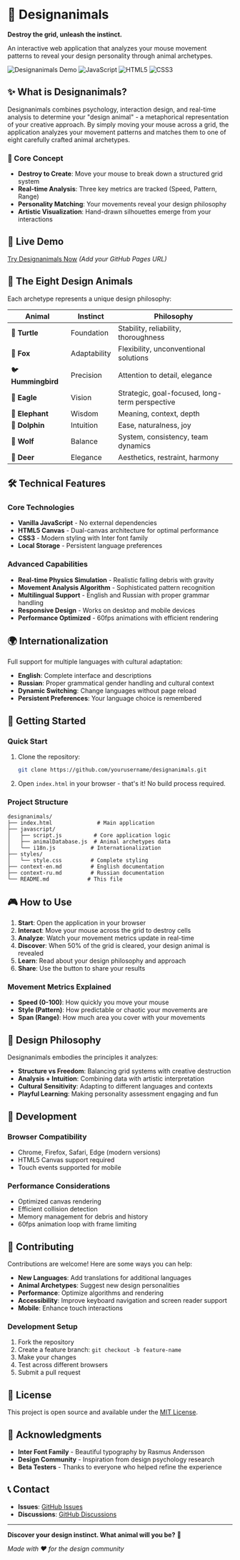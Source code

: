 # 🎨 Designanimals

**Destroy the grid, unleash the instinct.**

An interactive web application that analyzes your mouse movement patterns to reveal your design personality through animal archetypes.

![Designanimals Demo](https://img.shields.io/badge/Status-Live-brightgreen) ![JavaScript](https://img.shields.io/badge/JavaScript-ES6+-yellow) ![HTML5](https://img.shields.io/badge/HTML5-Canvas-orange) ![CSS3](https://img.shields.io/badge/CSS3-Modern-blue)

## ✨ What is Designanimals?

Designanimals combines psychology, interaction design, and real-time analysis to determine your "design animal" - a metaphorical representation of your creative approach. By simply moving your mouse across a grid, the application analyzes your movement patterns and matches them to one of eight carefully crafted animal archetypes.

### 🎯 Core Concept

- **Destroy to Create**: Move your mouse to break down a structured grid system
- **Real-time Analysis**: Three key metrics are tracked (Speed, Pattern, Range)
- **Personality Matching**: Your movements reveal your design philosophy
- **Artistic Visualization**: Hand-drawn silhouettes emerge from your interactions

## 🚀 Live Demo

[Try Designanimals Now](your-github-pages-url-here) *(Add your GitHub Pages URL)*

## 🦊 The Eight Design Animals

Each archetype represents a unique design philosophy:

| Animal | Instinct | Philosophy |
|--------|----------|------------|
| 🐢 **Turtle** | Foundation | Stability, reliability, thoroughness |
| 🦊 **Fox** | Adaptability | Flexibility, unconventional solutions |
| 🐦 **Hummingbird** | Precision | Attention to detail, elegance |
| 🦅 **Eagle** | Vision | Strategic, goal-focused, long-term perspective |
| 🐘 **Elephant** | Wisdom | Meaning, context, depth |
| 🐬 **Dolphin** | Intuition | Ease, naturalness, joy |
| 🐺 **Wolf** | Balance | System, consistency, team dynamics |
| 🦌 **Deer** | Elegance | Aesthetics, restraint, harmony |

## 🛠️ Technical Features

### Core Technologies
- **Vanilla JavaScript** - No external dependencies
- **HTML5 Canvas** - Dual-canvas architecture for optimal performance
- **CSS3** - Modern styling with Inter font family
- **Local Storage** - Persistent language preferences

### Advanced Capabilities
- **Real-time Physics Simulation** - Realistic falling debris with gravity
- **Movement Analysis Algorithm** - Sophisticated pattern recognition
- **Multilingual Support** - English and Russian with proper grammar handling
- **Responsive Design** - Works on desktop and mobile devices
- **Performance Optimized** - 60fps animations with efficient rendering

## 🌍 Internationalization

Full support for multiple languages with cultural adaptation:

- **English**: Complete interface and descriptions
- **Russian**: Proper grammatical gender handling and cultural context
- **Dynamic Switching**: Change languages without page reload
- **Persistent Preferences**: Your language choice is remembered

## 📱 Getting Started

### Quick Start
1. Clone the repository:
   ```bash
   git clone https://github.com/yourusername/designanimals.git
   ```

2. Open `index.html` in your browser - that's it! No build process required.

### Project Structure
```
designanimals/
├── index.html              # Main application
├── javascript/
│   ├── script.js          # Core application logic
│   ├── animalDatabase.js  # Animal archetypes data
│   └── i18n.js           # Internationalization
├── styles/
│   └── style.css         # Complete styling
├── context-en.md         # English documentation
├── context-ru.md         # Russian documentation
└── README.md            # This file
```

## 🎮 How to Use

1. **Start**: Open the application in your browser
2. **Interact**: Move your mouse across the grid to destroy cells
3. **Analyze**: Watch your movement metrics update in real-time
4. **Discover**: When 50% of the grid is cleared, your design animal is revealed
5. **Learn**: Read about your design philosophy and approach
6. **Share**: Use the button to share your results

### Movement Metrics Explained

- **Speed (0-100)**: How quickly you move your mouse
- **Style (Pattern)**: How predictable or chaotic your movements are
- **Span (Range)**: How much area you cover with your movements

## 🎨 Design Philosophy

Designanimals embodies the principles it analyzes:
- **Structure vs Freedom**: Balancing grid systems with creative destruction
- **Analysis + Intuition**: Combining data with artistic interpretation
- **Cultural Sensitivity**: Adapting to different languages and contexts
- **Playful Learning**: Making personality assessment engaging and fun

## 🔧 Development

### Browser Compatibility
- Chrome, Firefox, Safari, Edge (modern versions)
- HTML5 Canvas support required
- Touch events supported for mobile

### Performance Considerations
- Optimized canvas rendering
- Efficient collision detection
- Memory management for debris and history
- 60fps animation loop with frame limiting

## 🤝 Contributing

Contributions are welcome! Here are some ways you can help:

- **New Languages**: Add translations for additional languages
- **Animal Archetypes**: Suggest new design personalities
- **Performance**: Optimize algorithms and rendering
- **Accessibility**: Improve keyboard navigation and screen reader support
- **Mobile**: Enhance touch interactions

### Development Setup
1. Fork the repository
2. Create a feature branch: `git checkout -b feature-name`
3. Make your changes
4. Test across different browsers
5. Submit a pull request

## 📄 License

This project is open source and available under the [MIT License](LICENSE).

## 🙏 Acknowledgments

- **Inter Font Family** - Beautiful typography by Rasmus Andersson
- **Design Community** - Inspiration from design psychology research
- **Beta Testers** - Thanks to everyone who helped refine the experience

## 📞 Contact

- **Issues**: [GitHub Issues](https://github.com/yourusername/designanimals/issues)
- **Discussions**: [GitHub Discussions](https://github.com/yourusername/designanimals/discussions)

---

**Discover your design instinct. What animal will you be?** 🎨

*Made with ❤️ for the design community*